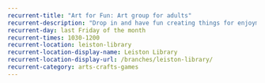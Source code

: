 ```yaml
---
recurrent-title: "Art for Fun: Art group for adults"
recurrent-description: "Drop in and have fun creating things for enjoyment and wellbeing - no skill required! £1.50 charge to cover art materials."
recurrent-day: last Friday of the month
recurrent-times: 1030-1200
recurrent-location: leiston-library
recurrent-location-display-name: Leiston Library
recurrent-location-display-url: /branches/leiston-library/
recurrent-category: arts-crafts-games
---
```


